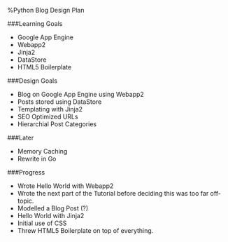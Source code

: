 %Python Blog Design Plan

###Learning Goals

* Google App Engine
* Webapp2
* Jinja2
* DataStore
* HTML5 Boilerplate

###Design Goals

* Blog on Google App Engine using Webapp2
* Posts stored using DataStore
* Templating with Jinja2
* SEO Optimized URLs
* Hierarchial Post Categories

###Later

* Memory Caching
* Rewrite in Go

###Progress

* Wrote Hello World with Webapp2
* Wrote the next part of the Tutorial before deciding this was too far off-topic.
* Modelled a Blog Post (?)
* Hello World with Jinja2
* Initial use of CSS
* Threw HTML5 Boilerplate on top of everything.
